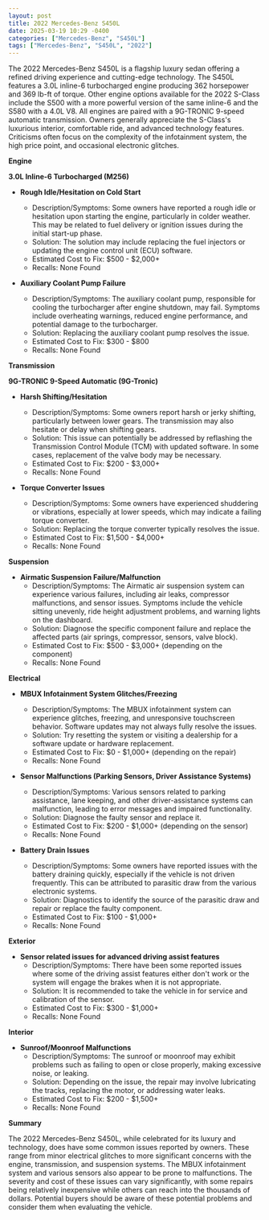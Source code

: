 ```yaml
---
layout: post
title: 2022 Mercedes-Benz S450L
date: 2025-03-19 10:29 -0400
categories: ["Mercedes-Benz", "S450L"]
tags: ["Mercedes-Benz", "S450L", "2022"]
---
```

The 2022 Mercedes-Benz S450L is a flagship luxury sedan offering a refined driving experience and cutting-edge technology. The S450L features a 3.0L inline-6 turbocharged engine producing 362 horsepower and 369 lb-ft of torque. Other engine options available for the 2022 S-Class include the S500 with a more powerful version of the same inline-6 and the S580 with a 4.0L V8. All engines are paired with a 9G-TRONIC 9-speed automatic transmission. Owners generally appreciate the S-Class's luxurious interior, comfortable ride, and advanced technology features. Criticisms often focus on the complexity of the infotainment system, the high price point, and occasional electronic glitches.

**Engine**

**3.0L Inline-6 Turbocharged (M256)**

*   **Rough Idle/Hesitation on Cold Start**
    *   Description/Symptoms: Some owners have reported a rough idle or hesitation upon starting the engine, particularly in colder weather. This may be related to fuel delivery or ignition issues during the initial start-up phase.
    *   Solution: The solution may include replacing the fuel injectors or updating the engine control unit (ECU) software.
    *   Estimated Cost to Fix: $500 - $2,000+
    *   Recalls: None Found

*   **Auxiliary Coolant Pump Failure**
    *   Description/Symptoms: The auxiliary coolant pump, responsible for cooling the turbocharger after engine shutdown, may fail. Symptoms include overheating warnings, reduced engine performance, and potential damage to the turbocharger.
    *   Solution: Replacing the auxiliary coolant pump resolves the issue.
    *   Estimated Cost to Fix: $300 - $800
    *   Recalls: None Found

**Transmission**

**9G-TRONIC 9-Speed Automatic (9G-Tronic)**

*   **Harsh Shifting/Hesitation**
    *   Description/Symptoms: Some owners report harsh or jerky shifting, particularly between lower gears. The transmission may also hesitate or delay when shifting gears.
    *   Solution: This issue can potentially be addressed by reflashing the Transmission Control Module (TCM) with updated software. In some cases, replacement of the valve body may be necessary.
    *   Estimated Cost to Fix: $200 - $3,000+
    *   Recalls: None Found

*   **Torque Converter Issues**
    *   Description/Symptoms: Some owners have experienced shuddering or vibrations, especially at lower speeds, which may indicate a failing torque converter.
    *   Solution: Replacing the torque converter typically resolves the issue.
    *   Estimated Cost to Fix: $1,500 - $4,000+
    *   Recalls: None Found

**Suspension**

*   **Airmatic Suspension Failure/Malfunction**
    *   Description/Symptoms: The Airmatic air suspension system can experience various failures, including air leaks, compressor malfunctions, and sensor issues. Symptoms include the vehicle sitting unevenly, ride height adjustment problems, and warning lights on the dashboard.
    *   Solution: Diagnose the specific component failure and replace the affected parts (air springs, compressor, sensors, valve block).
    *   Estimated Cost to Fix: $500 - $3,000+ (depending on the component)
    *   Recalls: None Found

**Electrical**

*   **MBUX Infotainment System Glitches/Freezing**
    *   Description/Symptoms: The MBUX infotainment system can experience glitches, freezing, and unresponsive touchscreen behavior. Software updates may not always fully resolve the issues.
    *   Solution: Try resetting the system or visiting a dealership for a software update or hardware replacement.
    *   Estimated Cost to Fix: $0 - $1,000+ (depending on the repair)
    *   Recalls: None Found

*   **Sensor Malfunctions (Parking Sensors, Driver Assistance Systems)**
    *   Description/Symptoms: Various sensors related to parking assistance, lane keeping, and other driver-assistance systems can malfunction, leading to error messages and impaired functionality.
    *   Solution: Diagnose the faulty sensor and replace it.
    *   Estimated Cost to Fix: $200 - $1,000+ (depending on the sensor)
    *   Recalls: None Found

*   **Battery Drain Issues**
    *   Description/Symptoms: Some owners have reported issues with the battery draining quickly, especially if the vehicle is not driven frequently. This can be attributed to parasitic draw from the various electronic systems.
    *   Solution: Diagnostics to identify the source of the parasitic draw and repair or replace the faulty component.
    *   Estimated Cost to Fix: $100 - $1,000+
    *   Recalls: None Found

**Exterior**

*   **Sensor related issues for advanced driving assist features**
    *   Description/Symptoms: There have been some reported issues where some of the driving assist features either don't work or the system will engage the brakes when it is not appropriate.
    *   Solution: It is recommended to take the vehicle in for service and calibration of the sensor.
    *   Estimated Cost to Fix: $300 - $1,000+
    *   Recalls: None Found

**Interior**

*   **Sunroof/Moonroof Malfunctions**
    *   Description/Symptoms: The sunroof or moonroof may exhibit problems such as failing to open or close properly, making excessive noise, or leaking.
    *   Solution: Depending on the issue, the repair may involve lubricating the tracks, replacing the motor, or addressing water leaks.
    *   Estimated Cost to Fix: $200 - $1,500+
    *   Recalls: None Found

**Summary**

The 2022 Mercedes-Benz S450L, while celebrated for its luxury and technology, does have some common issues reported by owners. These range from minor electrical glitches to more significant concerns with the engine, transmission, and suspension systems. The MBUX infotainment system and various sensors also appear to be prone to malfunctions. The severity and cost of these issues can vary significantly, with some repairs being relatively inexpensive while others can reach into the thousands of dollars. Potential buyers should be aware of these potential problems and consider them when evaluating the vehicle.

